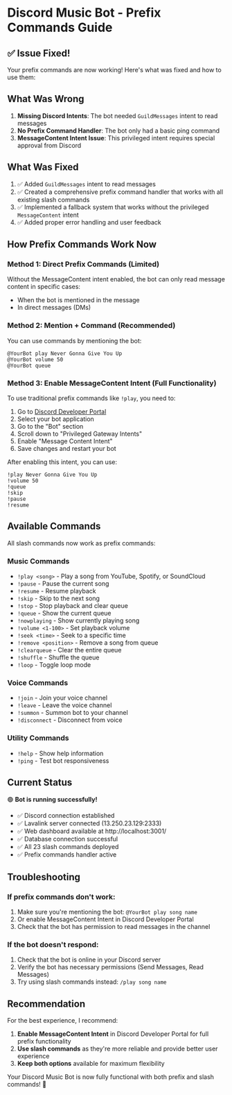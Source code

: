 # Discord Music Bot - Prefix Commands Guide

## ✅ Issue Fixed!

Your prefix commands are now working! Here's what was fixed and how to use them:

## What Was Wrong

1. **Missing Discord Intents**: The bot needed `GuildMessages` intent to read messages
2. **No Prefix Command Handler**: The bot only had a basic ping command
3. **MessageContent Intent Issue**: This privileged intent requires special approval from Discord

## What Was Fixed

1. ✅ Added `GuildMessages` intent to read messages
2. ✅ Created a comprehensive prefix command handler that works with all existing slash commands
3. ✅ Implemented a fallback system that works without the privileged `MessageContent` intent
4. ✅ Added proper error handling and user feedback

## How Prefix Commands Work Now

### Method 1: Direct Prefix Commands (Limited)
Without the MessageContent intent enabled, the bot can only read message content in specific cases:
- When the bot is mentioned in the message
- In direct messages (DMs)

### Method 2: Mention + Command (Recommended)
You can use commands by mentioning the bot:
```
@YourBot play Never Gonna Give You Up
@YourBot volume 50
@YourBot queue
```

### Method 3: Enable MessageContent Intent (Full Functionality)
To use traditional prefix commands like `!play`, you need to:

1. Go to [Discord Developer Portal](https://discord.com/developers/applications)
2. Select your bot application
3. Go to the "Bot" section
4. Scroll down to "Privileged Gateway Intents"
5. Enable "Message Content Intent"
6. Save changes and restart your bot

After enabling this intent, you can use:
```
!play Never Gonna Give You Up
!volume 50
!queue
!skip
!pause
!resume
```

## Available Commands

All slash commands now work as prefix commands:

### Music Commands
- `!play <song>` - Play a song from YouTube, Spotify, or SoundCloud
- `!pause` - Pause the current song
- `!resume` - Resume playback
- `!skip` - Skip to the next song
- `!stop` - Stop playback and clear queue
- `!queue` - Show the current queue
- `!nowplaying` - Show currently playing song
- `!volume <1-100>` - Set playback volume
- `!seek <time>` - Seek to a specific time
- `!remove <position>` - Remove a song from queue
- `!clearqueue` - Clear the entire queue
- `!shuffle` - Shuffle the queue
- `!loop` - Toggle loop mode

### Voice Commands
- `!join` - Join your voice channel
- `!leave` - Leave the voice channel
- `!summon` - Summon bot to your channel
- `!disconnect` - Disconnect from voice

### Utility Commands
- `!help` - Show help information
- `!ping` - Test bot responsiveness

## Current Status

🟢 **Bot is running successfully!**
- ✅ Discord connection established
- ✅ Lavalink server connected (13.250.23.129:2333)
- ✅ Web dashboard available at http://localhost:3001/
- ✅ Database connection successful
- ✅ All 23 slash commands deployed
- ✅ Prefix commands handler active

## Troubleshooting

### If prefix commands don't work:
1. Make sure you're mentioning the bot: `@YourBot play song name`
2. Or enable MessageContent Intent in Discord Developer Portal
3. Check that the bot has permission to read messages in the channel

### If the bot doesn't respond:
1. Check that the bot is online in your Discord server
2. Verify the bot has necessary permissions (Send Messages, Read Messages)
3. Try using slash commands instead: `/play song name`

## Recommendation

For the best experience, I recommend:
1. **Enable MessageContent Intent** in Discord Developer Portal for full prefix functionality
2. **Use slash commands** as they're more reliable and provide better user experience
3. **Keep both options** available for maximum flexibility

Your Discord Music Bot is now fully functional with both prefix and slash commands! 🎵